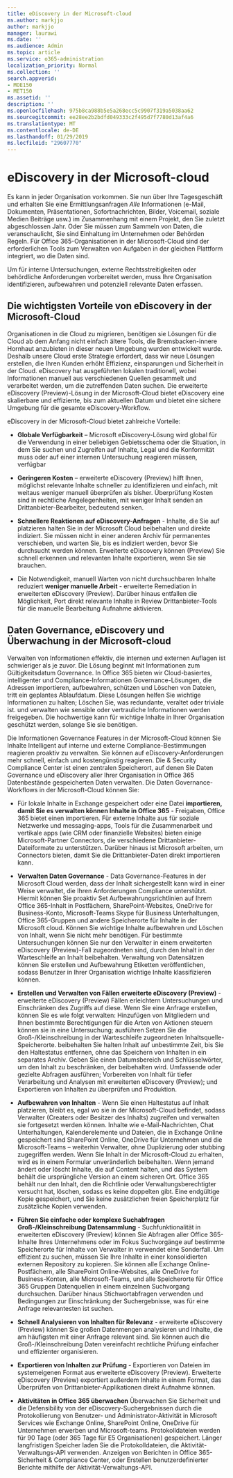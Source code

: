 ```yaml
---
title: eDiscovery in der Microsoft-cloud
ms.author: markjjo
author: markjjo
manager: laurawi
ms.date: ''
ms.audience: Admin
ms.topic: article
ms.service: o365-administration
localization_priority: Normal
ms.collection: ''
search.appverid:
- MOE150
- MET150
ms.assetid: ''
description: ''
ms.openlocfilehash: 975b8ca988b5e5a268ecc5c9907f319a5038aa62
ms.sourcegitcommit: ee28ee2b2bdfd049333c2f495d7f7780d13af4a6
ms.translationtype: MT
ms.contentlocale: de-DE
ms.lasthandoff: 01/29/2019
ms.locfileid: "29607770"
---
```

# <a name="ediscovery-in-the-microsoft-cloud"></a>eDiscovery in der Microsoft-cloud

Es kann in jeder Organisation vorkommen. Sie nun über Ihre Tagesgeschäft und erhalten Sie eine Ermittlungsanfragen *Alle* Informationen (e-Mail, Dokumenten, Präsentationen, Sofortnachrichten, Bilder, Voicemail, soziale Medien Beiträge usw.) im Zusammenhang mit einem Projekt, den Sie zuletzt abgeschlossen Jahr. Oder Sie müssen zum Sammeln von Daten, die veranschaulicht, Sie sind Einhaltung im Unternehmen oder Behörden Regeln. Für Office 365-Organisationen in der Microsoft-Cloud sind der erforderlichen Tools zum Verwalten von Aufgaben in der gleichen Plattform integriert, wo die Daten sind.

Um für interne Untersuchungen, externe Rechtsstreitigkeiten oder behördliche Anforderungen vorbereitet werden, muss Ihre Organisation identifizieren, aufbewahren und potenziell relevante Daten erfassen.


## <a name="key-benefits-of-ediscovery-in-the-microsoft-cloud"></a>Die wichtigsten Vorteile von eDiscovery in der Microsoft-Cloud

Organisationen in die Cloud zu migrieren, benötigen sie Lösungen für die Cloud ab dem Anfang nicht einfach ältere Tools, die Bremsbacken-innere Hornhaut anzubieten in dieser neuen Umgebung wurden entwickelt wurde. Deshalb unsere Cloud erste Strategie erfordert, dass wir neue Lösungen erstellen, die Ihren Kunden erhöht Effizienz, einsparungen und Sicherheit in der Cloud. eDiscovery hat ausgeführten lokalen traditionell, wobei Informationen manuell aus verschiedenen Quellen gesammelt und verarbeitet werden, um die zutreffenden Daten suchen. Die erweiterte eDiscovery (Preview)-Lösung in der Microsoft-Cloud bietet eDiscovery eine skalierbare und effiziente, bis zum aktuellen Datum und bietet eine sichere Umgebung für die gesamte eDiscovery-Workflow.

eDiscovery in der Microsoft-Cloud bietet zahlreiche Vorteile:

- **Globale Verfügbarkeit** – Microsoft eDiscovery-Lösung wird global für die Verwendung in einer beliebigen Gebietsschema oder die Situation, in dem Sie suchen und Zugreifen auf Inhalte, Legal und die Konformität muss oder auf einer internen Untersuchung reagieren müssen, verfügbar

- **Geringeren Kosten** – erweiterte eDiscovery (Preview) hilft Ihnen, möglichst relevante Inhalte schneller zu identifizieren und einfach, mit weitaus weniger manuell überprüfen als bisher. Überprüfung Kosten sind in rechtliche Angelegenheiten, mit weniger Inhalt senden an Drittanbieter-Bearbeiter, bedeutend senken.

- **Schnellere Reaktionen auf eDiscovery-Anfragen** - Inhalte, die Sie auf platzieren halten Sie in der Microsoft Cloud beibehalten und direkte indiziert. Sie müssen nicht in einer anderen Archiv für permanentes verschieben, und warten Sie, bis es indiziert werden, bevor Sie durchsucht werden können. Erweiterte eDiscovery können (Preview) Sie schnell erkennen und relevanten Inhalte exportieren, wenn Sie sie brauchen.

- Die Notwendigkeit, manuell Warten von nicht durchsuchbaren Inhalte reduziert **weniger manuelle Arbeit** - erweiterte Remediation in erweiterten eDiscovery (Preview). Darüber hinaus entfallen die Möglichkeit, Port direkt relevante Inhalte in Review Drittanbieter-Tools für die manuelle Bearbeitung Aufnahme aktivieren.

## <a name="data-governance-ediscovery-and-audting-in-the-microsoft-cloud"></a>Daten Governance, eDiscovery und Überwachung in der Microsoft-cloud

Verwalten von Informationen effektiv, die internen und externen Auflagen ist schwieriger als je zuvor. Die Lösung beginnt mit Informationen zum Gültigkeitsdatum Governance. In Office 365 bieten wir Cloud-basiertes, intelligenter und Compliance-Informationen Governance-Lösungen, die Adressen importieren, aufbewahren, schützen und Löschen von Dateien, tritt ein geplantes Ablaufdatum. Diese Lösungen helfen Sie wichtige Informationen zu halten; Löschen Sie, was redundante, veraltet oder triviale ist. und verwalten wie sensible oder vertrauliche Informationen werden freigegeben. Die hochwertige kann für wichtige Inhalte in Ihrer Organisation geschützt werden, solange Sie sie benötigen.

Die Informationen Governance Features in der Microsoft-Cloud können Sie Inhalte Intelligent auf interne und externe Compliance-Bestimmungen reagieren proaktiv zu verwalten. Sie können auf eDiscovery-Anforderungen mehr schnell, einfach und kostengünstig reagieren. Die & Security Compliance Center ist einen zentralen Speicherort, auf denen Sie Daten Governance und eDiscovery aller Ihrer Organisation in Office 365 Datenbestände gespeicherten Daten verwalten. Die Daten Governance-Workflows in der Microsoft-Cloud können Sie:

- Für lokale Inhalte in Exchange gespeichert oder eine Datei **importieren, damit Sie es verwalten können Inhalte in Office 365** - Freigaben, Office 365 bietet einen importieren. Für externe Inhalte aus für soziale Netzwerke und messaging-apps, Tools für die Zusammenarbeit und vertikale apps (wie CRM oder finanzielle Websites) bieten einige Microsoft-Partner Connectors, die verschiedene Drittanbieter-Dateiformate zu unterstützen. Darüber hinaus ist Microsoft arbeiten, um Connectors bieten, damit Sie die Drittanbieter-Daten direkt importieren kann.

- **Verwalten Daten Governance** - Data Governance-Features in der Microsoft Cloud werden, dass der Inhalt sichergestellt kann wird in einer Weise verwaltet, die Ihren Anforderungen Compliance unterstützt. Hiermit können Sie proaktiv Set Aufbewahrungsrichtlinien auf Ihrem Office 365-Inhalt in Postfächern, SharePoint-Websites, OneDrive for Business-Konto, Microsoft-Teams Skype für Business Unterhaltungen, Office 365-Gruppen und andere Speicherorte für Inhalte in der Microsoft cloud. Können Sie wichtige Inhalte aufbewahren und Löschen von Inhalt, wenn Sie nicht mehr benötigen. Für bestimmte Untersuchungen können Sie nur den Verwalter in einem erweiterten eDiscovery (Preview)-Fall zugeordneten sind, durch den Inhalt in der Warteschleife an Inhalt beibehalten. Verwaltung von Datensätzen können Sie erstellen und Aufbewahrung Etiketten veröffentlichen, sodass Benutzer in Ihrer Organisation wichtige Inhalte klassifizieren können.
 
- **Erstellen und Verwalten von Fällen erweiterte eDiscovery (Preview)** -erweiterte eDiscovery (Preview) Fällen erleichtern Untersuchungen und Einschränken des Zugriffs auf diese. Wenn Sie eine Anfrage erstellen, können Sie es wie folgt verwalten: Hinzufügen von Mitgliedern und Ihnen bestimmte Berechtigungen für die Arten von Aktionen steuern können sie in eine Untersuchung; ausführen Setzen Sie die Groß-/Kleinschreibung in der Warteschleife zugeordneten Inhaltsquelle-Speicherorte. beibehalten Sie halten Inhalt auf unbestimmte Zeit, bis Sie den Haltestatus entfernen, ohne das Speichern von Inhalten in ein separates Archiv. Geben Sie einen Datumsbereich und Schlüsselwörter, um den Inhalt zu beschränken, der beibehalten wird. Umfassende oder gezielte Abfragen ausführen; Vorbereiten von Inhalt für tiefer Verarbeitung und Analysen mit erweiterten eDiscovery (Preview); und Exportieren von Inhalten zu überprüfen und Produktion.

- **Aufbewahren von Inhalten** - Wenn Sie einen Haltestatus auf Inhalt platzieren, bleibt es, egal wo sie in der Microsoft-Cloud befindet, sodass Verwalter (Creaters oder Besitzer des Inhalts) zugreifen und verwalten sie fortgesetzt werden können. Inhalte wie e-Mail-Nachrichten, Chat Unterhaltungen, Kalenderelemente und Dateien, die in Exchange Online gespeichert sind SharePoint Online, OneDrive für Unternehmen und die Microsoft-Teams – weiterhin Verwalter, ohne Duplizierung oder stubbing zugegriffen werden. Wenn Sie Inhalt in der Microsoft-Cloud zu erhalten, wird es in einem Formular unveränderlich beibehalten. Wenn jemand ändert oder löscht Inhalte, die auf Content halten, und das System behält die ursprüngliche Version an einem sicheren Ort. Office 365 behält nur den Inhalt, den die Richtlinie oder Verwaltungsberechtigter versucht hat, löschen, sodass es keine doppelten gibt. Eine endgültige Kopie gespeichert, und Sie keine zusätzlichen freien Speicherplatz für zusätzliche Kopien verwenden. 

- **Führen Sie einfache oder komplexe Suchabfragen Groß-/Kleinschreibung Datensammlung** - Suchfunktionalität in erweiterten eDiscovery (Preview) können Sie Abfragen aller Office 365-Inhalte Ihres Unternehmens oder im Fokus Suchvorgänge auf bestimmte Speicherorte für Inhalte von Verwalter in verwendet eine Sonderfall. Um effizient zu suchen, müssen Sie Ihre Inhalte in einer konsolidierten externen Repository zu kopieren. Sie können alle Exchange Online-Postfächern, alle SharePoint Online-Websites, alle OneDrive for Business-Konten, alle Microsoft-Teams, und alle Speicherorte für Office 365 Gruppen Datenquellen in einem einzelnen Suchvorgang durchsuchen. Darüber hinaus Stichwortabfragen verwenden und Bedingungen zur Einschränkung der Suchergebnisse, was für eine Anfrage relevantesten ist suchen.

- **Schnell Analysieren von Inhalten für Relevanz** - erweiterte eDiscovery (Preview) können Sie großen Datenmengen analysieren und Inhalte, die am häufigsten mit einer Anfrage relevant sind. Sie können auch die Groß-/Kleinschreibung Daten vereinfacht rechtliche Prüfung einfacher und effizienter organisieren.

- **Exportieren von Inhalten zur Prüfung** - Exportieren von Dateien im systemeigenen Format aus erweiterte eDiscovery (Preview). Erweiterte eDiscovery (Preview) exportiert außerdem Inhalte in einem Format, das Überprüfen von Drittanbieter-Applikationen direkt Aufnahme können.
    
- **Aktivitäten in Office 365 überwachen** Überwachen Sie Sicherheit und die Defensibility von der eDiscovery-Suchergebnissen durch die Protokollierung von Benutzer- und Administrator-Aktivität in Microsoft Services wie Exchange Online, SharePoint Online, OneDrive für Unternehmen erwerben und Microsoft-teams. Protokolldateien werden für 90 Tage (oder 365 Tage für E5 Organisationen) gespeichert. Länger langfristigen Speicher laden Sie die Protokolldateien, die Aktivität-Verwaltungs-API verwenden. Anzeigen von Berichten in Office 365-Sicherheit & Compliance Center, oder Erstellen benutzerdefinierter Berichte mithilfe der Aktivität-Verwaltungs-API.
